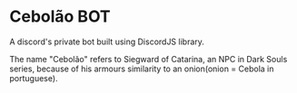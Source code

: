 # Cebolão BOT

A discord's private bot built using DiscordJS library.

The name "Cebolão" refers to Siegward of Catarina, an NPC in Dark Souls series, because of his armours similarity to an onion(onion = Cebola in portuguese).